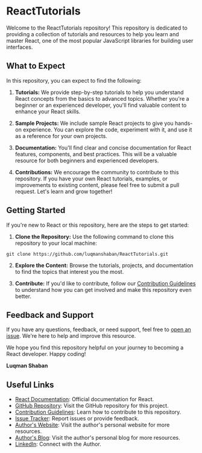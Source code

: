 # ReactTutorials

Welcome to the ReactTutorials repository! This repository is dedicated to providing a collection of tutorials and resources to help you learn and master React, one of the most popular JavaScript libraries for building user interfaces.

## What to Expect

In this repository, you can expect to find the following:

1. **Tutorials:** We provide step-by-step tutorials to help you understand React concepts from the basics to advanced topics. Whether you're a beginner or an experienced developer, you'll find valuable content to enhance your React skills.

2. **Sample Projects:** We include sample React projects to give you hands-on experience. You can explore the code, experiment with it, and use it as a reference for your own projects.

3. **Documentation:** You'll find clear and concise documentation for React features, components, and best practices. This will be a valuable resource for both beginners and experienced developers.

4. **Contributions:** We encourage the community to contribute to this repository. If you have your own React tutorials, examples, or improvements to existing content, please feel free to submit a pull request. Let's learn and grow together!

## Getting Started

If you're new to React or this repository, here are the steps to get started:

1. **Clone the Repository:** Use the following command to clone this repository to your local machine:

``` git clone https://github.com/luqmanshaban/ReactTutorials.git ```


2. **Explore the Content:** Browse the tutorials, projects, and documentation to find the topics that interest you the most.

3. **Contribute:** If you'd like to contribute, follow our [Contribution Guidelines](CONTRIBUTING.md) to understand how you can get involved and make this repository even better.

## Feedback and Support

If you have any questions, feedback, or need support, feel free to [open an issue](https://github.com/luqmanshaban/ReactTutorials/issues). We're here to help and improve this resource.

We hope you find this repository helpful on your journey to becoming a React developer. Happy coding!

**Luqman Shaban**

## Useful Links

- [React Documentation](https://reactjs.org/): Official documentation for React.
- [GitHub Repository](https://github.com/luqmanshaban/ReactTutorials): Visit the GitHub repository for this project.
- [Contribution Guidelines](CONTRIBUTING.md): Learn how to contribute to this repository.
- [Issue Tracker](https://github.com/luqmanshaban/ReactTutorials/issues): Report issues or provide feedback.
- [Author's Website](https://www.luqmanshaban.com/): Visit the author's personal website for more resources.
- [Author's Blog](https://www.luqmanshaban.blog/): Visit the author's personal blog for more resources.
- [LinkedIn](https://linkedin.com/in/luqman-shaban): Connect with the Author.

